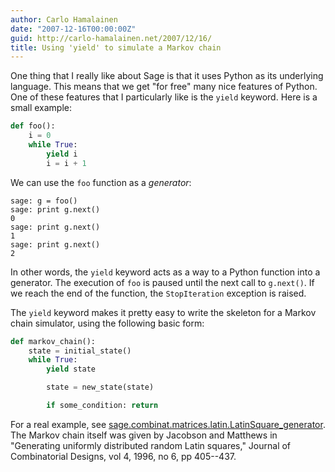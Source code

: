 ```yaml
---
author: Carlo Hamalainen
date: "2007-12-16T00:00:00Z"
guid: http://carlo-hamalainen.net/2007/12/16/
title: Using 'yield' to simulate a Markov chain
---
```


One thing that I really like about Sage is that it uses Python as its underlying language. This means that we get "for free" many nice features of Python. One of these features that I particularly like is the ``yield`` keyword. Here is a small example:

```python
def foo():
    i = 0
    while True:
        yield i
        i = i + 1
```

We can use the ``foo`` function as a _generator_:

    sage: g = foo()
    sage: print g.next()
    0
    sage: print g.next()
    1
    sage: print g.next()
    2

In other words, the ``yield`` keyword acts as a way to a Python function into a generator. The execution of ``foo`` is paused until the next call to ``g.next()``. If we reach the end of the function, the ``StopIteration`` exception is raised.

The ``yield`` keyword makes it pretty easy to write the skeleton for a Markov chain simulator, using the following basic form:

```python
def markov_chain():
    state = initial_state()
    while True:
        yield state

        state = new_state(state)

        if some_condition: return
```

For a real example, see [sage.combinat.matrices.latin.LatinSquare_generator](https://doc.sagemath.org/html/en/reference/combinat/sage/combinat/matrices/latin.html#sage.combinat.matrices.latin.LatinSquare_generator). The Markov chain itself was given by Jacobson and Matthews in "Generating uniformly distributed random Latin squares," Journal of Combinatorial Designs, vol 4, 1996, no 6, pp 405--437.
